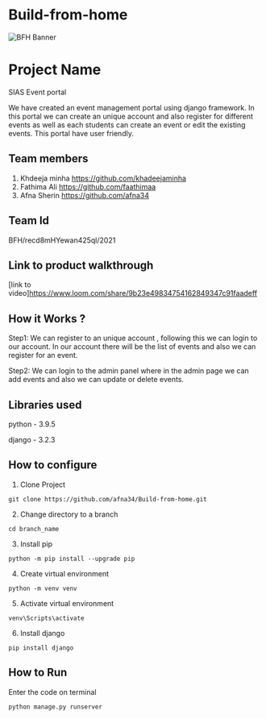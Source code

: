 # Build-from-home
![BFH Banner](https://trello-attachments.s3.amazonaws.com/542e9c6316504d5797afbfb9/542e9c6316504d5797afbfc1/39dee8d993841943b5723510ce663233/Frame_19.png)
# Project Name

SIAS Event portal

We have created an event management portal using django framework. In this portal we can create an unique account and also register for different events as well as each students can create an event or edit the existing events. This portal have user friendly.

## Team members
1. Khdeeja minha https://github.com/khadeejaminha
2. Fathima Ali https://github.com/faathimaa
3. Afna Sherin https://github.com/afna34
## Team Id

BFH/recd8mHYewan425ql/2021

## Link to product walkthrough
[link to video]https://www.loom.com/share/9b23e49834754162849347c91faadeff
## How it Works ?
Step1:
We can register to an unique account , following this we can login to our account.
In our account there will be the list of events and also we can register for an event.

Step2:
We can login to the admin panel where in the admin page we can add events and also we can update or delete events.

## Libraries used

python - 3.9.5

django - 3.2.3

## How to configure

1. Clone Project
```
git clone https://github.com/afna34/Build-from-home.git
```
2. Change directory to a branch
```
cd branch_name
```
3. Install pip
```
python -m pip install --upgrade pip
```
4. Create virtual environment
```
python -m venv venv
```
5. Activate virtual environment
```
venv\Scripts\activate
```
6. Install django
```
pip install django
```

## How to Run
 Enter the code on terminal
```
python manage.py runserver
```
